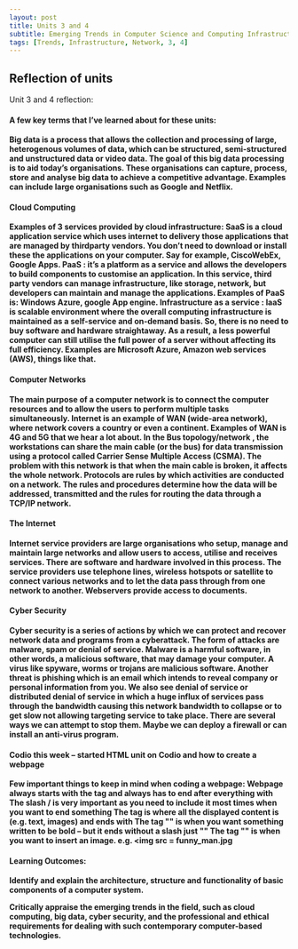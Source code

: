 ```yaml
---
layout: post
title: Units 3 and 4
subtitle: Emerging Trends in Computer Science and Computing Infrastructure and Network
tags: [Trends, Infrastructure, Network, 3, 4]
---
```


## Reflection of units
Unit 3 and 4 reflection:

#### A few key terms that I’ve learned about for these units:
<b> Big data <b> is a process that allows the collection and processing of large, heterogenous volumes of data, which can be structured, semi-structured and unstructured data or video data. The goal of this big data processing is to aid today’s organisations. These organisations can capture, process, store and analyse big data to achieve a competitive advantage. Examples can include large organisations such as Google and Netflix.

#### Cloud Computing
Examples of 3 services provided by cloud infrastructure:
<b> SaaS <b> is a cloud application service which uses internet to delivery those applications that are managed by thirdparty vendors. You don’t need to download or install these the applications on your computer. Say for example, CiscoWebEx, Google Apps. 
<b> PaaS <b> : it’s a platform as a service and allows the developers to build components to customise an application. In this service, third party vendors can manage infrastructure, like storage, network, but developers can maintain and manage the applications. Examples of PaaS is: Windows Azure, google App engine.
<b> Infrastructure as a service <b>: IaaS is scalable environment where the overall computing infrastructure is maintained as a self-service and on-demand basis. So, there is no need to buy software and hardware straightaway. As a result, a less powerful computer can still utilise the full power of a server without affecting its full efficiency. Examples are Microsoft Azure, Amazon web services (AWS), things like that.

#### Computer Networks
The main purpose of a computer network is to connect the computer resources and to allow the users to perform multiple tasks simultaneously.
Internet is an example of WAN (wide-area network), where network covers a country or even a continent. Examples of WAN is 4G and 5G that we hear a lot about. 
In the <b> Bus topology/network <b> , the workstations can share the main cable (or the bus) for data transmission using a protocol called Carrier Sense Multiple Access (CSMA). The problem with this network is that when the main cable is broken, it affects the whole network. 
<b> Protocols are rules by which activities are conducted on a network. The rules and procedures determine how the data will be addressed, transmitted and the rules for routing the data through a TCP/IP network.

#### The Internet
Internet service providers are large organisations who setup, manage and maintain large networks and allow users to access, utilise and receives services. There are software and hardware involved in this process. The service providers use telephone lines, wireless hotspots or satellite to connect various networks and to let the data pass through from one network to another.
<b> Webservers <b> provide access to documents.

#### Cyber Security
Cyber security is a series of actions by which we can protect and recover network data and programs from a cyberattack. The form of attacks are malware, spam or denial of service. 
Malware is a harmful software, in other words, a malicious software, that may damage your computer. A virus like spyware, worms or trojans are malicious software. 
Another threat is phishing which is an email which intends to reveal company or personal information from you.
We also see denial of service or distributed denial of service in which a huge influx of services pass through the bandwidth causing this network bandwidth to collapse or to get slow not allowing targeting service to take place. There are several ways we can attempt to stop them. Maybe we can deploy a firewall or can install an anti-virus program.


#### Codio this week – started HTML unit on Codio and how to create a webpage
Few important things to keep in mind when coding a webpage:
Webpage always starts with the tag <html> and always has to end after everything with </html>
The slash / is very important as you need to include it most times when you want to end something
The tag <body> is where all the displayed content is (e.g. text, images) and ends with </body>
The tag "<b>" is when you want something written to be <b> bold <b> – but it ends without a slash just "<b>"
The tag "<img>" is when you want to insert an image.                     e.g. <img src = funny_man.jpg





#### Learning Outcomes:
Identify and explain the architecture, structure and functionality of basic components of a computer system. 

Critically appraise the emerging trends in the field, such as cloud computing, big data, cyber security, and the professional and ethical requirements for dealing with such contemporary computer-based technologies.
